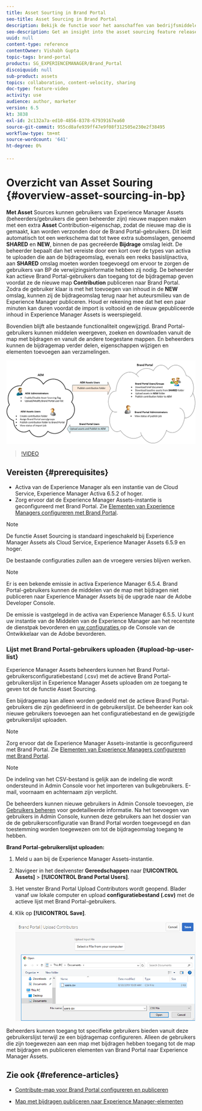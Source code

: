```yaml
---
title: Asset Sourting in Brand Portal
seo-title: Asset Sourcing in Brand Portal
description: Bekijk de functie voor het aanschaffen van bedrijfsmiddelen die in de Adobe Experience Manager Assets Brand Portal wordt uitgebracht.
seo-description: Get an insight into the asset sourcing feature released in the Adobe Experience Manager Assets Brand Portal.
uuid: null
content-type: reference
contentOwner: Vishabh Gupta
topic-tags: brand-portal
products: SG_EXPERIENCEMANAGER/Brand_Portal
discoiquuid: null
sub-product: assets
topics: collaboration, content-velocity, sharing
doc-type: feature-video
activity: use
audience: author, marketer
version: 6.5
kt: 3838
exl-id: 2c132a7a-ed10-4856-8378-67939167ea60
source-git-commit: 955cd8afe939ff47e9f08f312505e230e2f38495
workflow-type: tm+mt
source-wordcount: '641'
ht-degree: 0%

---
```


# Overzicht van Asset Souring {#overview-asset-sourcing-in-bp}

**Met Asset** Sources kunnen gebruikers van Experience Manager Assets (beheerders/gebruikers die geen beheerder zijn) nieuwe mappen maken met een extra  **Asset** Contribution-eigenschap, zodat de nieuwe map die is gemaakt, kan worden verzonden door de Brand Portal-gebruikers. Dit leidt automatisch tot een werkschema dat tot twee extra subomslagen, genoemd **SHARED** en **NEW**, binnen de pas gecreëerde **Bijdrage** omslag leidt. De beheerder bepaalt dan het vereiste door een kort over de types van activa te uploaden die aan de bijdrageomslag, evenals een reeks basislijnactiva, aan **SHARED** omslag moeten worden toegevoegd om ervoor te zorgen de gebruikers van BP de verwijzingsinformatie hebben zij nodig. De beheerder kan actieve Brand Portal-gebruikers dan toegang tot de bijdragemap geven voordat ze de nieuwe map **Contribution** publiceren naar Brand Portal. Zodra de gebruiker klaar is met het toevoegen van inhoud in de **NEW** omslag, kunnen zij de bijdrageomslag terug naar het auteursmilieu van de Experience Manager publiceren. Houd er rekening mee dat het een paar minuten kan duren voordat de import is voltooid en de nieuw gepubliceerde inhoud in Experience Manager Assets is weerspiegeld.

Bovendien blijft alle bestaande functionaliteit ongewijzigd. Brand Portal-gebruikers kunnen middelen weergeven, zoeken en downloaden vanuit de map met bijdragen en vanuit de andere toegestane mappen. En beheerders kunnen de bijdragemap verder delen, eigenschappen wijzigen en elementen toevoegen aan verzamelingen.

![Brand Portal Asset Sourting](assets/asset-sourcing.png)

>[!VIDEO](https://video.tv.adobe.com/v/29365/?quality=12)

## Vereisten {#prerequisites}

* Activa van de Experience Manager als een instantie van de Cloud Service, Experience Manager Activa 6.5.2 of hoger.
* Zorg ervoor dat de Experience Manager Assets-instantie is geconfigureerd met Brand Portal. Zie [Elementen van Experience Managers configureren met Brand Portal](../using/configure-aem-assets-with-brand-portal.md).

<!--
* Ensure that your Brand Portal tenant is configured with one AEM Assets author instance.
-->

>[!NOTE]
>
>De functie Asset Sourcing is standaard ingeschakeld bij Experience Manager Assets als Cloud Service, Experience Manager Assets 6.5.9 en hoger.
>
>De bestaande configuraties zullen aan de vroegere versies blijven werken.

>[!NOTE]
>
>Er is een bekende emissie in activa Experience Manager 6.5.4. Brand Portal-gebruikers kunnen de middelen van de map met bijdragen niet publiceren naar Experience Manager Assets bij de upgrade naar de Adobe Developer Console.
>
>De emissie is vastgelegd in de activa van Experience Manager 6.5.5. U kunt uw instantie van de Middelen van de Experience Manager aan het recentste de dienstpak bevorderen en [uw configuraties ](https://experienceleague.adobe.com/docs/experience-manager-65/assets/brandportal/configure-aem-assets-with-brand-portal.html#upgrade-integration-65) op de Console van de Ontwikkelaar van de Adobe bevorderen.

<!--

>For immediate fix on AEM 6.5.4, it is recommended to [download the hotfix](https://www.adobeaemcloud.com/content/marketplace/marketplaceProxy.html?packagePath=/content/companies/public/adobe/packages/cq650/hotfix/cq-6.5.0-hotfix-33041) and install on your author instance.
-->

<!--
## Configure Asset Sourcing {#configure-asset-sourcing}

**Asset Sourcing** is configured from within the AEM Assets author instance. The administrators can enable the Asset Sourcing feature flag configuration from the **AEM Web Console Configuration** and upload the active Brand Portal users list in **AEM Assets**.

>[!NOTE]
>
>Asset Sourcing is by default enabled on AEM Assets as a Cloud Service. The AEM administrator can directly upload the active Brand Portal users to allow them access to the Asset Sourcing feature.

>[!NOTE]
>
>Before you begin with the configuration, ensure that your AEM Assets instance is configured with Brand Portal. See, [Configure AEM Assets with Brand Portal](../using/configure-aem-assets-with-brand-portal.md). 

The following video demonstrates, how to configure Asset Sourcing on your AEM Assets author instance:

>[!VIDEO](https://video.tv.adobe.com/v/29771)
-->

<!--
### Enable Asset Sourcing {#enable-asset-sourcing}

AEM administrators can enable the Asset Sourcing feature flag from within the AEM Web Console Configuration (a.k.a Configuration Manager).

>[!NOTE]
>
>This step is not applicable for AEM Assets as a Cloud Service.


**To enable Asset Sourcing:**
1. Log in to your AEM Assets author instance and open Configuration Manager. 
Default URL: http:// localhost:4502/system/console/configMgr.
1. Search using the keyword **Asset Sourcing** to locate **[!UICONTROL Asset Sourcing Feature Flag Config]**.
1. Click **[!UICONTROL Asset Sourcing Feature Flag Config]** to open the configuration window.
1. Select the **[!UICONTROL feature.flag.active.status]** check box.
1. Click **[!UICONTROL Save]**.

![](assets/enable-asset-sourcing.png)
-->


### Lijst met Brand Portal-gebruikers uploaden {#upload-bp-user-list}

Experience Manager Assets beheerders kunnen het Brand Portal-gebruikersconfiguratiebestand (.csv) met de actieve Brand Portal-gebruikerslijst in Experience Manager Assets uploaden om ze toegang te geven tot de functie Asset Sourcing.

Een bijdragemap kan alleen worden gedeeld met de actieve Brand Portal-gebruikers die zijn gedefinieerd in de gebruikerslijst. De beheerder kan ook nieuwe gebruikers toevoegen aan het configuratiebestand en de gewijzigde gebruikerslijst uploaden.

>[!NOTE]
>
>Zorg ervoor dat de Experience Manager Assets-instantie is geconfigureerd met Brand Portal. Zie [Elementen van Experience Managers configureren met Brand Portal](../using/configure-aem-assets-with-brand-portal.md).

>[!NOTE]
>
>De indeling van het CSV-bestand is gelijk aan de indeling die wordt ondersteund in Admin Console voor het importeren van bulkgebruikers. E-mail, voornaam en achternaam zijn verplicht.

De beheerders kunnen nieuwe gebruikers in Admin Console toevoegen, zie [Gebruikers beheren](brand-portal-adding-users.md) voor gedetailleerde informatie. Na het toevoegen van gebruikers in Admin Console, kunnen deze gebruikers aan het dossier van de de gebruikersconfiguratie van Brand Portal worden toegevoegd en dan toestemming worden toegewezen om tot de bijdrageomslag toegang te hebben.

**Brand Portal-gebruikerslijst uploaden:**

1. Meld u aan bij de Experience Manager Assets-instantie.
1. Navigeer in het deelvenster **Gereedschappen** naar **[!UICONTROL Assets]** > **[!UICONTROL Brand Portal Users]**.

1. Het venster Brand Portal Upload Contributors wordt geopend.
Blader vanaf uw lokale computer en upload **configuratiebestand (.csv)** met de actieve lijst met Brand Portal-gebruikers.
1. Klik op **[!UICONTROL Save]**.

   ![](assets/upload-user-list2.png)


Beheerders kunnen toegang tot specifieke gebruikers bieden vanuit deze gebruikerslijst terwijl ze een bijdragemap configureren. Alleen de gebruikers die zijn toegewezen aan een map met bijdragen hebben toegang tot de map met bijdragen en publiceren elementen van Brand Portal naar Experience Manager Assets.

## Zie ook {#reference-articles}

* [Contribute-map voor Brand Portal configureren en publiceren](brand-portal-publish-contribution-folder-to-brand-portal.md)

* [Map met bijdragen publiceren naar Experience Manager-elementen](brand-portal-publish-contribution-folder-to-aem-assets.md)
